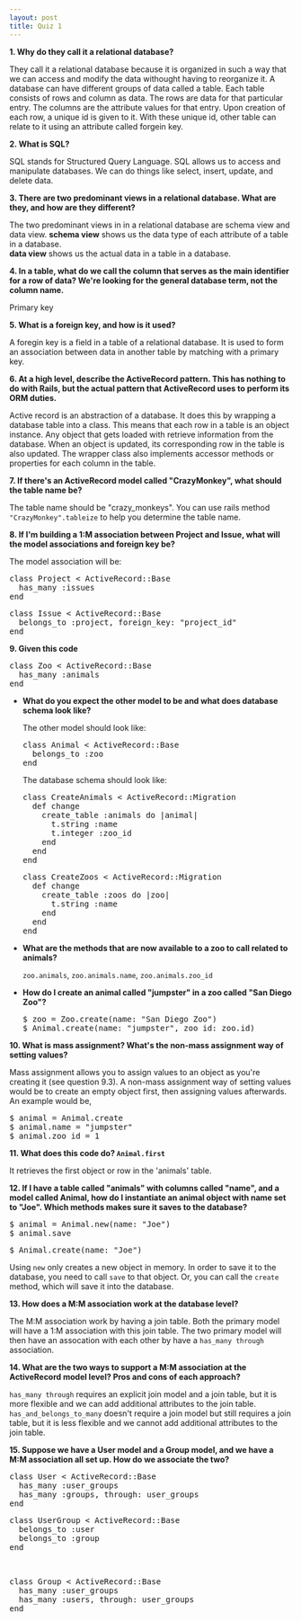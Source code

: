 ```yaml
---
layout: post
title: Quiz 1
---
```


<strong>1. Why do they call it a relational database?</strong>
<p>
  They call it a relational database because it is organized in such a way that we can access and modify the data withought having to reorganize it. A database can have different groups of data called a table. Each table consists of rows and column as data. The rows are data for that particular entry. The columns are the attribute values for that entry. Upon creation of each row, a unique id is given to it. With these unique id, other table can relate to it using an attribute called forgein key.
</p>

<strong>2. What is SQL?</strong>
<p>
  SQL stands for Structured Query Language. SQL allows us to access and manipulate databases. We can do things like select, insert, update, and delete data.
</p>

<strong>3. There are two predominant views in a relational database. What are they, and how are they different?</strong>
<p>
  The two predominant views in in a relational database are schema view and data view.
<strong>schema view</strong> shows us the data type of each attribute of a table in a database.</br>
<strong>data view</strong> shows us the actual data in a table in a database.
</p>

<strong>4. In a table, what do we call the column that serves as the main identifier for a row of data? We're looking for the general database term, not the column name.</strong>
<p>Primary key</p>

<strong>5. What is a foreign key, and how is it used?</strong>
<p>
  A foregin key is a field in a table of a relational database. It is used to form an association between data in another table by matching with a primary key.
</p>

<strong>6. At a high level, describe the ActiveRecord pattern. This has nothing to do with Rails, but the actual pattern that ActiveRecord uses to perform its ORM duties.</strong>
<p>
  Active record is an abstraction of a database. It does this by wrapping a database table into a class. This means that each row in a table is an object instance. Any object that gets loaded with retrieve information from the database. When an object is updated, its corresponding row in the table is also updated. The wrapper class also implements accessor methods or properties for each column in the table.
</p>

<strong>7. If there's an ActiveRecord model called "CrazyMonkey", what should the table name be?</strong>
<p>
  The table name should be "crazy_monkeys". You can use rails method <code>"CrazyMonkey".tableize</code> to help you determine the table name.
</p>

<strong>8. If I'm building a 1:M association between Project and Issue, what will the model associations and foreign key be?</strong>
<p>The model association will be:</p>
<pre>
class Project &lt; ActiveRecord::Base
  has&lowbar;many :issues
end
</pre>

<pre>
class Issue &lt; ActiveRecord::Base
  belongs&lowbar;to :project, foreign&lowbar;key: "project&lowbar;id"
end
</pre>

<strong>9. Given this code</strong>
<pre>
class Zoo &lt; ActiveRecord::Base
  has_many :animals
end
</pre>
<ul>
<li><strong>What do you expect the other model to be and what does database schema look like?</strong></li>
    <p>The other model should look like:</p>
<pre>
class Animal &lt; ActiveRecord::Base
  belongs&lowbar;to :zoo
end
</pre>
    <p>The database schema should look like:</p>
<pre>
class CreateAnimals &lt; ActiveRecord::Migration
  def change
    create&lowbar;table :animals do |animal|
      t.string :name
      t.integer :zoo&lowbar;id
    end
  end
end
</pre>

<pre>
class CreateZoos &lt; ActiveRecord::Migration
  def change
    create&lowbar;table :zoos do |zoo|
      t.string :name
    end
  end
end
</pre>

  <li><strong>What are the methods that are now available to a zoo to call related to animals?</strong></li>
    <p><code>zoo.animals</code>, <code>zoo.animals.name</code>, <code>zoo.animals.zoo_id</code></p>

  <li><strong>How do I create an animal called "jumpster" in a zoo called "San Diego Zoo"?</strong></li>
<pre>$ zoo = Zoo.create(name: "San Diego Zoo")
$ Animal.create(name: "jumpster", zoo&lowbar;id: zoo.id)
</pre>
</ul>

<strong>10. What is mass assignment? What's the non-mass assignment way of setting values?</strong>
<p>
  Mass assignment allows you to assign values to an object as you're creating it (see question 9.3). A non-mass assignment way of setting values would be to create an empty object first, then assigning values afterwards. An example would be,
</p>
<pre>
$ animal = Animal.create
$ animal.name = "jumpster"
$ animal.zoo&lowbar;id = 1
</pre>

<strong>11. What does this code do? <code>Animal.first</code></strong>
<p>It retrieves the first object or row in the 'animals' table.</p>

<strong>12. If I have a table called "animals" with columns called "name", and a model called Animal, how do I instantiate an animal object with name set to "Joe". Which methods makes sure it saves to the database?</strong>
<pre>
$ animal = Animal.new(name: "Joe")
$ animal.save
</pre>

<pre>
$ Animal.create(name: "Joe")
</pre>
<p>
  Using <code>new</code> only creates a new object in memory. In order to save it to the database, you need to call <code>save</code> to that object. Or, you can call the <code>create</code> method, which will save it into the database.
</p>

<strong>13. How does a M:M association work at the database level?</strong>
<p>
  The M:M association work by having a join table. Both the primary model will have a 1:M association with this join table. The two primary model will then have an assocation with each other by have a <code>has&lowbar;many through</code> association.
</p>

<strong>14. What are the two ways to support a M:M association at the ActiveRecord model level? Pros and cons of each approach?</strong>
<p>
<code>has&lowbar;many through</code> requires an explicit join model and a join table, but it is more flexible and we can add additional attributes to the join table.<br/>
<code>has&lowbar;and&lowbar;belongs&lowbar;to&lowbar;many</code> doesn't require a join model but still requires a join table, but it is less flexible and we cannot add additional attributes to the join table.
</p>

<strong>15. Suppose we have a User model and a Group model, and we have a M:M association all set up. How do we associate the two?</strong>
<pre>
class User &lt; ActiveRecord::Base
  has&lowbar;many :user&lowbar;groups
  has&lowbar;many :groups, through: user&lowbar;groups
end
</pre>

<pre>
class UserGroup &lt; ActiveRecord::Base
  belongs&lowbar;to :user
  belongs&lowbar;to :group
end
</pre><br/>
<pre>
class Group &lt; ActiveRecord::Base
  has&lowbar;many :user&lowbar;groups
  has&lowbar;many :users, through: user&lowbar;groups
end
</pre>